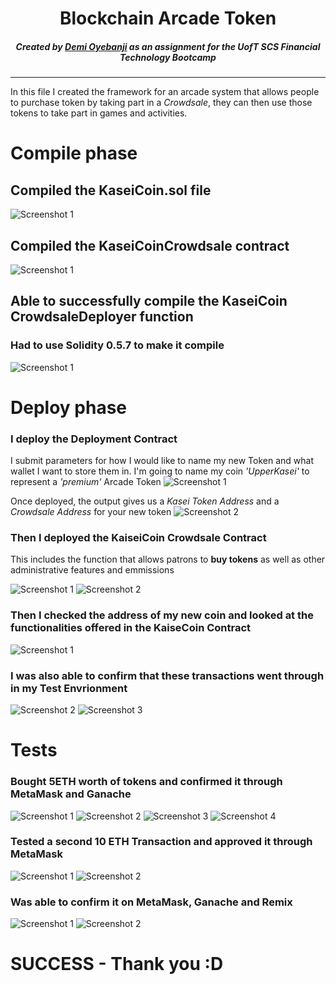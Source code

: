 <div align="center">
    
# Blockchain Arcade Token
    
##### Created by [Demi Oyebanji](mailto:oluwademiladeoyebanji@outlook.com) as an assignment for the **UofT SCS Financial Technology Bootcamp**
________________________________________________________________________________________________________

</div>

In this file I created the framework for an arcade system that allows people to purchase token by taking part in a *Crowdsale*, they can then use those tokens to take part in games and activities. 


# Compile phase


## Compiled the KaseiCoin.sol file
![Screenshot 1](Resources/KasCompile.png)

## Compiled the KaseiCoinCrowdsale contract
![Screenshot 1](Resources/KasCrowdCompile.png)

## Able to successfully compile the KaseiCoin CrowdsaleDeployer function
### Had to use Solidity 0.5.7 to make it compile
![Screenshot 1](Resources/KasCrowdDepCompile.png)

# Deploy phase 

### I deploy the Deployment Contract
I submit parameters for how I would like to name my new Token and what wallet I want to store them in.
I'm going to name my coin *'UpperKasei'* to represent a *'premium'* Arcade Token
![Screenshot 1](Resources/DeployKaiseDeployer.png)


Once deployed, the output gives us a *Kasei Token Address* and a *Crowdsale Address* for your new token
![Screenshot 2](Resources/KaiseDeployerOutput.png)


### Then I deployed the KaiseiCoin Crowdsale Contract
This includes the function that allows patrons to **buy tokens** as well as other administrative features and emmissions

![Screenshot 1](Resources/CrowdsaleContract.png) 
![Screenshot 2](Resources/CrowdsaleDetails.png)

### Then I checked the address of my new coin and looked at the functionalities offered in the KaiseCoin Contract
![Screenshot 1](Resources/KaiseCoin.png)
### I was also able to confirm that these transactions went through in my Test Envrionment
![Screenshot 2](Resources/KaiseCoinGanache2.png)
![Screenshot 3](Resources/KaiseCoinGanache.png)


# Tests

### Bought 5ETH worth of tokens and confirmed it through MetaMask and Ganache
![Screenshot 1](Resources/MetamaskConfirm2.png)
![Screenshot 2](Resources/MetamaskConfirm.png)
![Screenshot 3](Resources/GanacheBlocks.png)
![Screenshot 4](Resources/GanacheBlocks2.png)


### Tested a second 10 ETH Transaction and approved it through MetaMask
![Screenshot 1](Resources/10ETHTransaction.png)
![Screenshot 2](Resources/MetaMask10Eth.png)


### Was able to confirm it on MetaMask, Ganache and Remix
![Screenshot 1](Resources/GanacheBlock3.png)
![Screenshot 2](Resources/MetaMaskWallet.png)



# SUCCESS - Thank you :D

